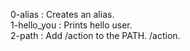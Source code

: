 0-alias : Creates an alias.\
1-hello_you : Prints hello user.\
2-path : Add /action to the PATH. /action.
